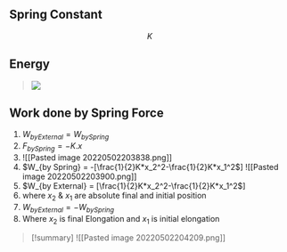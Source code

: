 ## Spring Constant
$$K$$
## Energy
>![](https://i.imgur.com/3jEpFWf.png)


## Work done by Spring Force
1. $W_{by External} = W_{by Spring}$
2. $F_{by Spring} = -K.x$
3. ![[Pasted image 20220502203838.png]]
4. $W_{by Spring} = -[\frac{1}{2}K*x_2^2-\frac{1}{2}K*x_1^2$] ![[Pasted image 20220502203900.png]]
5. $W_{by External} = [\frac{1}{2}K*x_2^2-\frac{1}{2}K*x_1^2$] 
6. where $x_2$ & $x_1$ are absolute final and initial position 
7. $W_{by External} = -W_{by Spring}$
8.  Where $x_2$ is final Elongation and $x_1$ is initial elongation
> [!summary] ![[Pasted image 20220502204209.png]]